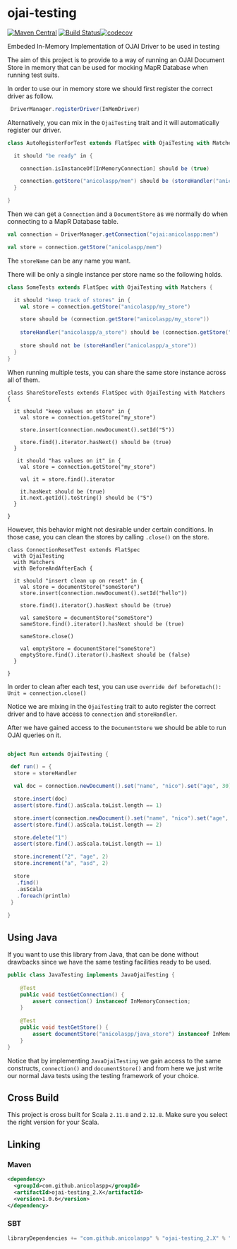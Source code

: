 # ojai-testing
[![Maven Central](https://maven-badges.herokuapp.com/maven-central/com.github.anicolaspp/ojai-testing_2.11/badge.svg)](https://maven-badges.herokuapp.com/maven-central/com.github.anicolaspp/ojai-testing_2.11) [![Build Status](https://travis-ci.org/anicolaspp/ojai-testing.svg?branch=master)](https://travis-ci.org/anicolaspp/ojai-testing)[![codecov](https://codecov.io/gh/anicolaspp/ojai-testing/branch/master/graph/badge.svg)](https://codecov.io/gh/anicolaspp/ojai-testing)

Embeded In-Memory Implementation of OJAI Driver to be used in testing

The aim of this project is to provide to a way of running an OJAI Document Store in memory that can be used for mocking 
MapR Database when running test suits.

In order to use our in memory store we should first register the correct driver as follow.

```scala
 DriverManager.registerDriver(InMemDriver)
```

Alternatively, you can mix in the `OjaiTesting` trait and it will automatically register our driver.

```scala
class AutoRegisterForTest extends FlatSpec with OjaiTesting with Matchers {

  it should "be ready" in {

    connection.isInstanceOf[InMemoryConnection] should be (true)

    connection.getStore("anicolaspp/mem") should be (storeHandler("anicolaspp/mem"))
  }

}
```

Then we can get a `Connection` and a `DocumentStore` as we normally do when connecting to a MapR Database table.

```scala
val connection = DriverManager.getConnection("ojai:anicolaspp:mem")

val store = connection.getStore("anicolaspp/mem")
```
The `storeName` can be any name you want. 

There will be only a single instance per store name so the following holds.

```scala
class SomeTests extends FlatSpec with OjaiTesting with Matchers {

  it should "keep track of stores" in {
    val store = connection.getStore("anicolaspp/my_store")

    store should be (connection.getStore("anicolaspp/my_store"))
    
    storeHandler("anicolaspp/a_store") should be (connection.getStore("anicolaspp/a_store"))
    
    store should not be (storeHandler("anicolaspp/a_store"))
  }
}
```
When running multiple tests, you can share the same store instance across all of them. 

```
class ShareStoreTests extends FlatSpec with OjaiTesting with Matchers {

  it should "keep values on store" in {
    val store = connection.getStore("my_store")
 
    store.insert(connection.newDocument().setId("5"))
    
    store.find().iterator.hasNext() should be (true)
  }
  
   it should "has values on it" in {
    val store = connection.getStore("my_store")

    val it = store.find().iterator
    
    it.hasNext should be (true)
    it.next.getId().toString() should be ("5")
  }

}
```

However, this behavior might not desirable under certain conditions. In those case, you can clean the stores by calling `.close()` on the store.

```
class ConnectionResetTest extends FlatSpec
  with OjaiTesting
  with Matchers
  with BeforeAndAfterEach {

  it should "insert clean up on reset" in {
    val store = documentStore("someStore")
    store.insert(connection.newDocument().setId("hello"))

    store.find().iterator().hasNext should be (true)

    val sameStore = documentStore("someStore")
    sameStore.find().iterator().hasNext should be (true)

    sameStore.close()

    val emptyStore = documentStore("someStore")
    emptyStore.find().iterator().hasNext should be (false)
  }

}
```

In order to clean after each test, you can use `override def beforeEach(): Unit = connection.close()`


Notice we are mixing in the `OjaiTesting` trait to auto register the correct driver and to have access to `connection` and `storeHandler`.

After we have gained access to the `DocumentStore` we should be able to run OJAI queries on it. 

```scala

object Run extends OjaiTesting {

 def run() = {
  store = storeHandler

  val doc = connection.newDocument().set("name", "nico").set("age", 30).set("_id", "1")

  store.insert(doc)
  assert(store.find().asScala.toList.length == 1)

  store.insert(connection.newDocument().set("name", "nico").set("age", 30).set("_id", "2"))
  assert(store.find().asScala.toList.length == 2)

  store.delete("1")
  assert(store.find().asScala.toList.length == 1)

  store.increment("2", "age", 2)
  store.increment("a", "asd", 2)

  store
   .find()
   .asScala
   .foreach(println)
 } 
 
}
```

## Using Java

If you want to use this library from Java, that can be done without drawbacks since we have the same testing facilities ready to be used. 

```java
public class JavaTesting implements JavaOjaiTesting {
    
    @Test
    public void testGetConnection() {
        assert connection() instanceof InMemoryConnection;
    }
    
    @Test
    public void testGetStore() {
        assert documentStore("anicolaspp/java_store") instanceof InMemoryStore;
    }
}
```

Notice that by implementing `JavaOjaiTesting` we gain access to the same constructs, `connection()` and `documentStore()` and from here we just write our normal Java tests using the testing framework of your choice. 

## Cross Build

This project is cross built for Scala `2.11.8` and `2.12.8`. Make sure you select the right version for your Scala.

## Linking

### Maven

```xml
<dependency>
  <groupId>com.github.anicolaspp</groupId>
  <artifactId>ojai-testing_2.X</artifactId>
  <version>1.0.6</version>
</dependency>
```

### SBT

```sbt
libraryDependencies += "com.github.anicolaspp" % "ojai-testing_2.X" % "1.0.6"
```
